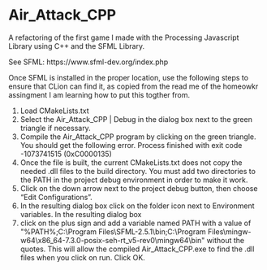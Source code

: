 # Air_Attack_CPP
<h> A refactoring of the first game I made with the Processing Javascript Library using C++ and the SFML Library. </h>

<p> See SFML: https://www.sfml-dev.org/index.php  </p>

Once SFML is installed in the proper location, use the following steps to ensure that CLion can find it, as copied from the read me of the homeowkr assingment I am learning how to put this togther from.

1. Load CMakeLists.txt
2. Select the Air_Attack_CPP | Debug in the dialog box next to the green triangle if necessary.
3. Compile the Air_Attack_CPP program by clicking on the green triangle.  You should get the following error.
  Process finished with exit code -1073741515 (0xC0000135)
4. Once the file is built, the current CMakeLists.txt does not copy the needed .dll files to the build directory.
   You must add two directories to the PATH in the project debug environment in order to make it work. 
5. Click on the down arrow next to the project debug button, then choose “Edit Configurations”. 
6. In the resulting dialog box click on the folder icon next to Environment variables. In the resulting dialog box
7. click on the plus sign and add a variable named PATH with a value of
"%PATH%;C:\Program Files\SFML-2.5.1\bin;C:\Program Files\mingw-w64\x86_64-7.3.0-posix-seh-rt_v5-rev0\mingw64\bin"
without the quotes. This will allow the compiled Air_Attack_CPP.exe to find the .dll files when you click on run. Click OK.
